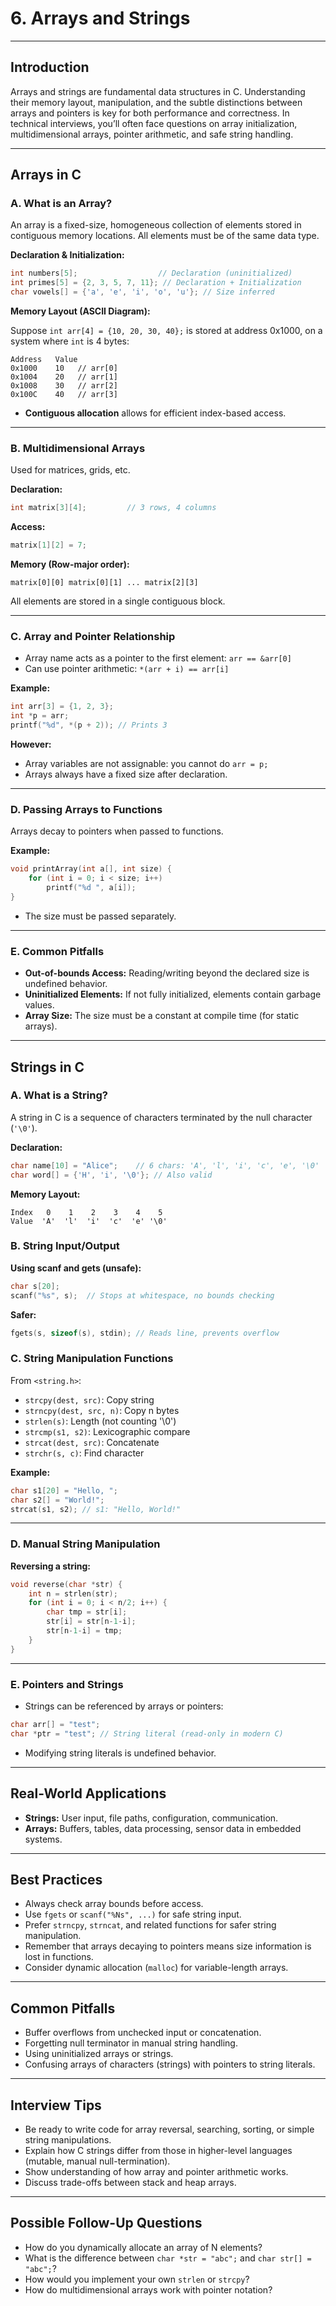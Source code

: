 # 6. Arrays and Strings

---

## Introduction

Arrays and strings are fundamental data structures in C. Understanding their memory layout, manipulation, and the subtle distinctions between arrays and pointers is key for both performance and correctness. In technical interviews, you’ll often face questions on array initialization, multidimensional arrays, pointer arithmetic, and safe string handling.

---

## Arrays in C

### **A. What is an Array?**

An array is a fixed-size, homogeneous collection of elements stored in contiguous memory locations. All elements must be of the same data type.

**Declaration & Initialization:**

```c
int numbers[5];                  // Declaration (uninitialized)
int primes[5] = {2, 3, 5, 7, 11}; // Declaration + Initialization
char vowels[] = {'a', 'e', 'i', 'o', 'u'}; // Size inferred
```

**Memory Layout (ASCII Diagram):**

Suppose `int arr[4] = {10, 20, 30, 40};` is stored at address 0x1000, on a system where `int` is 4 bytes:

```
Address   Value
0x1000    10   // arr[0]
0x1004    20   // arr[1]
0x1008    30   // arr[2]
0x100C    40   // arr[3]
```

- **Contiguous allocation** allows for efficient index-based access.

---

### **B. Multidimensional Arrays**

Used for matrices, grids, etc.

**Declaration:**
```c
int matrix[3][4];         // 3 rows, 4 columns
```

**Access:**
```c
matrix[1][2] = 7;
```

**Memory (Row-major order):**

```
matrix[0][0] matrix[0][1] ... matrix[2][3]
```
All elements are stored in a single contiguous block.

---

### **C. Array and Pointer Relationship**

- Array name acts as a pointer to the first element: `arr == &arr[0]`
- Can use pointer arithmetic: `*(arr + i) == arr[i]`

**Example:**
```c
int arr[3] = {1, 2, 3};
int *p = arr;
printf("%d", *(p + 2)); // Prints 3
```

**However:**  
- Array variables are not assignable: you cannot do `arr = p;`
- Arrays always have a fixed size after declaration.

---

### **D. Passing Arrays to Functions**

Arrays decay to pointers when passed to functions.

**Example:**
```c
void printArray(int a[], int size) {
    for (int i = 0; i < size; i++)
        printf("%d ", a[i]);
}
```

- The size must be passed separately.

---

### **E. Common Pitfalls**

- **Out-of-bounds Access:** Reading/writing beyond the declared size is undefined behavior.
- **Uninitialized Elements:** If not fully initialized, elements contain garbage values.
- **Array Size:** The size must be a constant at compile time (for static arrays).

---

## Strings in C

### **A. What is a String?**

A string in C is a sequence of characters terminated by the null character (`'\0'`).

**Declaration:**
```c
char name[10] = "Alice";    // 6 chars: 'A', 'l', 'i', 'c', 'e', '\0'
char word[] = {'H', 'i', '\0'}; // Also valid
```

**Memory Layout:**
```
Index   0    1    2    3    4    5
Value  'A'  'l'  'i'  'c'  'e' '\0'
```

### **B. String Input/Output**

**Using scanf and gets (unsafe):**
```c
char s[20];
scanf("%s", s);  // Stops at whitespace, no bounds checking
```
**Safer:**
```c
fgets(s, sizeof(s), stdin); // Reads line, prevents overflow
```

### **C. String Manipulation Functions**

From `<string.h>`:

- `strcpy(dest, src)`: Copy string
- `strncpy(dest, src, n)`: Copy n bytes
- `strlen(s)`: Length (not counting '\0')
- `strcmp(s1, s2)`: Lexicographic compare
- `strcat(dest, src)`: Concatenate
- `strchr(s, c)`: Find character

**Example:**
```c
char s1[20] = "Hello, ";
char s2[] = "World!";
strcat(s1, s2); // s1: "Hello, World!"
```

---

### **D. Manual String Manipulation**

**Reversing a string:**
```c
void reverse(char *str) {
    int n = strlen(str);
    for (int i = 0; i < n/2; i++) {
        char tmp = str[i];
        str[i] = str[n-1-i];
        str[n-1-i] = tmp;
    }
}
```

---

### **E. Pointers and Strings**

- Strings can be referenced by arrays or pointers:
```c
char arr[] = "test";
char *ptr = "test"; // String literal (read-only in modern C)
```
- Modifying string literals is undefined behavior.

---

## Real-World Applications

- **Strings:** User input, file paths, configuration, communication.
- **Arrays:** Buffers, tables, data processing, sensor data in embedded systems.

---

## Best Practices

- Always check array bounds before access.
- Use `fgets` or `scanf("%Ns", ...)` for safe string input.
- Prefer `strncpy`, `strncat`, and related functions for safer string manipulation.
- Remember that arrays decaying to pointers means size information is lost in functions.
- Consider dynamic allocation (`malloc`) for variable-length arrays.

---

## Common Pitfalls

- Buffer overflows from unchecked input or concatenation.
- Forgetting null terminator in manual string handling.
- Using uninitialized arrays or strings.
- Confusing arrays of characters (strings) with pointers to string literals.

---

## Interview Tips

- Be ready to write code for array reversal, searching, sorting, or simple string manipulations.
- Explain how C strings differ from those in higher-level languages (mutable, manual null-termination).
- Show understanding of how array and pointer arithmetic works.
- Discuss trade-offs between stack and heap arrays.

---

## Possible Follow-Up Questions

- How do you dynamically allocate an array of N elements?
- What is the difference between `char *str = "abc";` and `char str[] = "abc";`?
- How would you implement your own `strlen` or `strcpy`?
- How do multidimensional arrays work with pointer notation?
